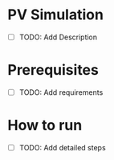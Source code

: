 # PV Simulation

* [ ] TODO: Add Description

# Prerequisites

* [ ] TODO: Add requirements

# How to run

* [ ] TODO: Add detailed steps
